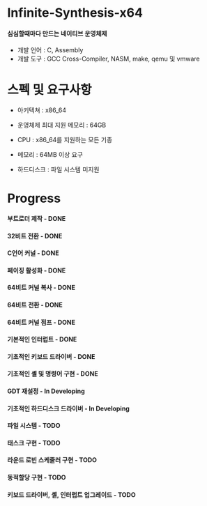 # Infinite-Synthesis-x64
#### 심심할때마다 만드는 네이티브 운영체제 

* 개발 언어 : C, Assembly
* 개발 도구 : GCC Cross-Compiler, NASM, make, qemu 및 vmware

# 스펙 및 요구사항
* 아키텍쳐 : x86_64
* 운영체제 최대 지원 메모리 : 64GB

* CPU : x86_64를 지원하는 모든 기종
* 메모리 : 64MB 이상 요구
* 하드디스크 : 파일 시스템 미지원

# Progress
#### 부트로더 제작 - DONE
#### 32비트 전환 - DONE
#### C언어 커널 - DONE
#### 페이징 활성화 - DONE
#### 64비트 커널 복사 - DONE
#### 64비트 전환 - DONE
#### 64비트 커널 점프 - DONE
#### 기본적인 인터럽트 - DONE
#### 기초적인 키보드 드라이버 - DONE
#### 기초적인 셸 및 명령어 구현 - DONE
#### GDT 재설정 - In Developing
#### 기초적인 하드디스크 드라이버 - In Developing

#### 파일 시스템 - TODO
#### 태스크 구현 - TODO
#### 라운드 로빈 스케줄러 구현 - TODO
#### 동적할당 구현 - TODO
#### 키보드 드라이버, 셸, 인터럽트 업그레이드 - TODO
